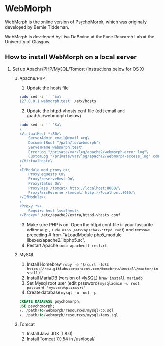 # WebMorph

WebMorph is the online version of PsychoMorph, which was originally developed by Bernie Tiddeman. 

WebMorph is developed by Lisa DeBruine at the Face Research Lab at the University of Glasgow.

## How to install WebMorph on a local server

1. Set up Apache/PHP/MySQL/Tomcat (instructions below for OS X)
   1. Apache/PHP
      1. Update the hosts file

        ```bash
        sudo sed -i '' '$a\ 
        127.0.0.1 webmorph.test' /etc/hosts
        ```

      2. Update the httpd-vhosts.conf file (edit email and /path/to/webmorph below)

        ```bash
        sudo sed -i '' '$a\
        \
        <VirtualHost *:80>\
            ServerAdmin email@email.org\
            DocumentRoot "/path/to/webmorph"\
            ServerName webmorph.test\
            ErrorLog "/private/var/log/apache2/webmorph-error_log"\
            CustomLog "/private/var/log/apache2/webmorph-access_log" common\
        </VirtualHost>\
        \
        <IfModule mod_proxy.c>\
            ProxyRequests On\
            ProxyPreserveHost On\
            ProxyStatus On\
            ProxyPass /tomcat/ http://localhost:8080/\
            ProxyPassReverse /tomcat/ http://localhost:8080/\
        </IfModule>\
        \
        <Proxy *>\
            Require host localhost\
        </Proxy>' /etc/apache2/extra/httpd-vhosts.conf
        ```

      3. Make sure PHP is on. Open the httpd.conf file in your favourite editor (e.g., `sudo nano /etc/apache2/httpd.conf`) and remove preceding # from "#LoadModule php5_module libexec/apache2/libphp5.so".
      4. Restart Apache 
        `sudo apachectl restart`
   2. MySQL
	  1. Install Homebrew 
	    `ruby -e "$(curl -fsSL https://raw.githubusercontent.com/Homebrew/install/master/install)"`
	  2. Install MariaDB (version of MySQL) 
	    `brew install mariadb`
	  3. Set Mysql root user (edit password) 
	    `mysqladmin -u root password 'mysecretpassword'`
	  4. Create database 
	    `mysql -u root -p`
		
        ```sql
        CREATE DATABASE psychomorph;
        USE psychomorph;
        \. /path/to/webmorph/resources/mysql/db.sql
        \. /path/to/webmorph/resources/mysql/tems.sql
        ```

   3. Tomcat
      1. Install Java JDK (1.8.0)
      2. Install Tomcat 7.0.54 in /usr/local/